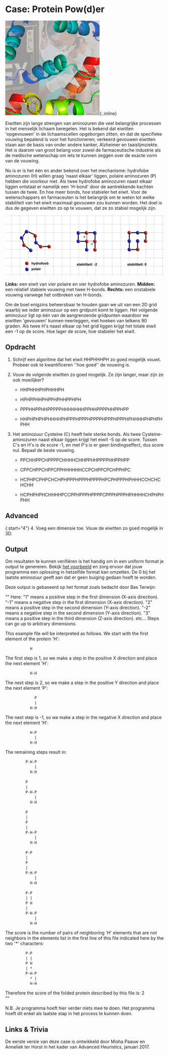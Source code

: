 # Case: Protein Pow(d)er

![een fotomontage met vooraan kleurige spiraalvormige dingen, achter links een uitsnede van een pot weipoeder en rechts een stock foto van een stel medewerkers in een laboratorium, met op de voorgrond een persoon met een veiligheidsbril, mondkapje en een flinke pipet](Proteinpowder.jpg){:.inline}

Eiwitten zijn lange strengen van aminozuren die veel belangrijke processen in het menselijk lichaam beregelen. Het is bekend dat eiwitten 'opgevouwen' in de lichaamscellen opgeborgen zitten, en dat de specifieke vouwing bepalend is voor het functioneren; verkeerd gevouwen eiwitten staan aan de basis van onder andere kanker, Alzheimer en taaislijmziekte. Het is daarom van groot belang voor zowel de farmaceutische industrie als de medische wetenschap om iets te kunnen zeggen over de exacte vorm van de vouwing.

Nu is er is het één en ander bekend over het mechanisme: hydrofobe aminozuren (H) willen graag 'naast elkaar' liggen, polaire aminozuren (P) hebben die voorkeur niet. Als twee hydrofobe aminozuren naast elkaar liggen ontstaat er namelijk een 'H-bond' door de aantrekkende kachten tussen de twee. En hoe meer bonds, hoe stabieler het eiwit. Voor de wetenschappers en farmaceuten is het belangrijk om te weten tot welke stabiliteit van het eiwit maximaal gevouwen zou kunnen worden. Het doel is dus de gegeven eiwitten zo op te vouwen, dat ze zo stabiel mogelijk zijn.

![](GoodBadFoldings.jpg)

**Links:** een eiwit van vier polaire en vier hydrofobe aminozuren. **Midden:** een relatief stabiele vouwing met twee H-bonds. **Rechts:** een onstabiele vouwing vanwege het ontbreken van H-bonds.

Om de boel enigzins beheersbaar te houden gaan we uit van een 2D grid waarbij we ieder aminozuur op een gridpunt komt te liggen. Het volgende aminozuur ligt op één van de aangrenzende gridpunten waardoor we eiwitten 'gevouwen' kunnen neerleggen, met hoeken van telkens 90 graden. Als twee H's naast elkaar op het grid liggen krijgt het totale eiwit een -1 op de score. Hoe lager de score, hoe stabieler het eiwit.

## Opdracht

1. Schrijf een algoritme dat het eiwit HHPHHHPH zo goed mogelijk vouwt. Probeer ook te kwantificeren ''hoe goed'' de vouwing is.


2. Vouw de volgende eiwitten zo goed mogelijk. Ze zijn langer, maar zijn ze ook moeilijker?

    * HHPHHHPHPHHHPH 

    * HPHPPHHPHPPHPHHPPHPH

    * PPPHHPPHHPPPPPHHHHHHHPPHHPPPPHHPPHPP

    * HHPHPHPHPHHHHPHPPPHPPPHPPPPHPPPHPPPHPHHHHPHPHPHPHH 



3. Het aminozuur Cysteine (C) heeft hele sterke bonds. Als twee Cysteine-aminozuren naast elkaar liggen krijgt het eiwit -5 op de score. Tussen C's en H's is de score -1, en met P's is er geen bindingseffect, dus score nul. Bepaal de beste vouwing.

    * PPCHHPPCHPPPPCHHHHCHHPPHHPPPPHHPPHPP

    * CPPCHPPCHPPCPPHHHHHHCCPCHPPCPCHPPHPC

    * HCPHPCPHPCHCHPHPPPHPPPHPPPPHPCPHPPPHPHHHCCHCHCHCHH

    * HCPHPHPHCHHHHPCCPPHPPPHPPPPCPPPHPPPHPHHHHCHPHPHPHH 


## Advanced

{:start="4"}
4. Voeg een dimensie toe. Vouw de eiwitten zo goed mogelijk in 3D.

## Output

Om resultaten te kunnen verifiëren is het handig om in een uniform format je output te genereren. 
Bekijk [het voorbeeld](example_output.csv) en zorg ervoor dat jouw programma een oplossing in hetzelfde format kan omzetten.
De 0 bij het laatste aminozuur geeft aan dat er geen buiging gedaan hoeft te worden.

Deze output is gebaseerd op het format zoals bedacht door Bas Terwijn: 


""
Here:
  "1" means a positive step in the first  dimension (X-axis direction).
 "-1" means a negative step in the first  dimension (X-axis direction).
  "2" means a positive step in the second dimension (Y-axis direction).
 "-2" means a negative step in the second dimension (Y-axis direction).
  "3" means a positive step in the third  dimension (Z-axis direction).
  etc...
Steps can go up to arbitrary dimensions.

This example file will be interpreted as follows. We start with the
first element of the protein 'H':

               H

The first step is 1, so we make a step in the positive X direction
and place the next element 'H':

               H-H

The next step is 2, so we make a step in the positive Y direction
and place the next element 'P':

                 P
                 |
               H-H

The next step is -1, so we make a step in the negative X direction
and place the next element 'H':

               H-P
                 |
               H-H

The remaining steps result in:


             P-H-P
                 |
               H-H

             P
             |
             P-H-P
                 |
               H-H

             P
             |
             P
             |
             P-H-P
                 |
               H-H

             P-P
             |
             P
             |
             P-H-P
                 |
               H-H

             P-P
             | |
             P H
             |
             P-H-P
                 |
               H-H


The score is the number of pairs of neighboring 'H' elements that
are not neighbors in the elements list in the first line of this
file indicated here by the two '*' characters:

             P-P
             | |
             P H
             | *
             P-H-P
               * |
               H-H

Therefore the score of the folded protein described by this file is: 2  
""

N.B. Je programma hoeft hier verder niets mee te doen. Het programma hoeft dit enkel als laatste stap in het process te kunnen doen.

## Links & Trivia

De eerste versie van deze case is ontwikkeld door Misha Paauw en Anneliek ter Horst in het kader van Advanced Heuristics, januari 2017.